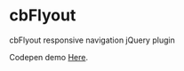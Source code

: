 cbFlyout
========

cbFlyout responsive navigation jQuery plugin

Codepen demo [Here](http://codepen.io/jalvarado/pen/vgasJ).